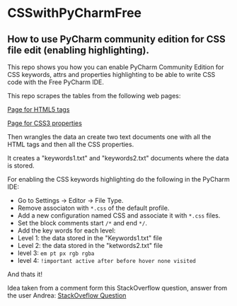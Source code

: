 # CSSwithPyCharmFree
## How to use PyCharm community edition for CSS file edit (enabling highlighting).

This repo shows you how you can enable PyCharm Community Edition for CSS keywords, attrs and properties highlighting to be able to write CSS code with the Free PyCharm IDE.

This repo scrapes the tables from the following web pages:

[Page for HTML5 tags](https://www.tutorialrepublic.com/html-reference/html5-tags.php)

[Page for CSS3 properties](https://www.tutorialrepublic.com/css-reference/css3-properties.php)

Then wrangles the data an create two text documents one with all the HTML tags and then all the CSS properties. 

It creates a "keywords1.txt" and "keywords2.txt" documents where the data is stored.

For enabling the CSS keywords highlighting do the following in the PyCharm IDE:

- Go to Settings -> Editor -> File Type. 
- Remove associaton with `*.css` of the default profile.
- Add a new configuration named CSS and associate it with `*.css` files. 
- Set the block comments start `/*` and end `*/`.
- Add the key words for each level:
 - Level 1: the data stored in the "Keywords1.txt" file
 - Level 2: the data stored in the "ketwords2.txt" file
 - level 3: 
 ``
 em
 pt
 px
 rgb
 rgba
 ``
 - level 4:
 ``
 !important
 active
 after
 before
 hover
 none
 visited
 ``

And thats it!

Idea taken from a comment form this StackOverflow question, answer from the user Andrea:
[StackOveflow Question](https://stackoverflow.com/questions/20986720/pycharm-is-community-edition-able-to-highlight-css-javascript)

